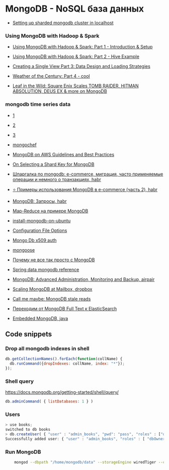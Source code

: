 # MongoDB - NoSQL база данных
 - [Setting up sharded mongodb cluster in localhost](http://www.javacodegeeks.com/2015/02/setting-up-sharded-mongodb-cluster-in-localhost.html)

### Using MongoDB with Hadoop & Spark
 - [Using MongoDB with Hadoop & Spark: Part 1 - Introduction & Setup](https://www.mongodb.com/blog/post/using-mongodb-hadoop-spark-part-1-introduction-setup)
 - [Using MongoDB with Hadoop & Spark: Part 2 - Hive Example](https://www.mongodb.com/blog/post/using-mongodb-hadoop-spark-part-2-hive-example)
 - [Creating a Single View Part 3: Data Design and Loading Strategies](https://www.mongodb.com/blog/post/creating-single-view-part-3-data-design-and-loading-strategies)
 - [Weather of the Century: Part 4 - cool](https://www.mongodb.com/blog/post/weather-century-part-4)

 - [Leaf in the Wild: Square Enix Scales TOMB RAIDER, HITMAN ABSOLUTION, DEUS EX & more on MongoDB](https://www.mongodb.com/blog/post/leaf-in-the-wild-square-enix-scales-tomb-raider-hitman-absolution-deus-ex-and-more-on-mongodb)

### mongodb time series data
 - [1](http://blog.mongodb.org/post/65517193370/schema-design-for-time-series-data-in-mongodb)
 - [2](https://www.mongodb.com/presentations/mongodb-time-series-data-part-2-analyzing-time-series-data-using-aggregation-framework)
 - [3](https://www.mongodb.com/presentations/mongodb-time-series-data-part-3-sharding)

 - [mongochef](http://3t.io/blog/mongodb-aggregation-queries-easily-mongochef/)
 - [MongoDB on AWS Guidelines and Best Practices ](http://d0.awsstatic.com/whitepapers/AWS_NoSQL_MongoDB.pdf)
 - [On Selecting a Shard Key for MongoDB](https://www.mongodb.com/blog/post/on-selecting-a-shard-key-for-mongodb)

 - [Шпаргалка по mongodb: e-commerce, миграция, часто применяемые операции и немного о транзакциях, habr](http://habrahabr.ru/post/259219/)
 - [:star: Примеры использования MongoDB в e-commerce (часть 2), habr](http://habrahabr.ru/post/260291/)
 - [MongoDB: Запросы, habr](http://habrahabr.ru/post/134590/)
 - [Map-Reduce на примере MongoDB](http://habrahabr.ru/post/184130/)

 - [install-mongodb-on-ubuntu](http://docs.mongodb.org/manual/tutorial/install-mongodb-on-ubuntu/)
 - [Configuration File Options](http://docs.mongodb.org/manual/reference/configuration-options/#dbpath)
 - [Mongo Db x509 auth](http://docs.mongodb.org/manual/tutorial/configure-x509-client-authentication/#x509-client-authentication)
 - [mongoose](https://github.com/Automattic/mongoose)
 - [Почему не все так просто с MongoDB](http://habrahabr.ru/post/265747/)
 - [Spring data mongodb reference](http://docs.spring.io/spring-data/mongodb/docs/current/reference/html/)
 - [MongoDB: Advanced Administration, Monitoring and Backup, airpair](https://www.airpair.com/mongodb/posts/mongodb-advanced-administration-mon-and-backup)
 - [Scaling MongoDB at Mailbox, dropbox](https://blogs.dropbox.com/tech/2013/09/scaling-mongodb-at-mailbox/)
 - [Call me maybe: MongoDB stale reads](https://aphyr.com/posts/322-call-me-maybe-mongodb-stale-reads)
 - [Переходим от MongoDB Full Text к ElasticSearch](http://habrahabr.ru/company/likeastore/blog/223109/)

 - [Embedded MongoDB, java](https://github.com/flapdoodle-oss/de.flapdoodle.embed.mongo)

## Code snippets

### Drop all mongodb indexes in shell
```js
db.getCollectionNames().forEach(function(collName) {
  db.runCommand({dropIndexes: collName, index: "*"});
});
```

### Shell query
https://docs.mongodb.org/getting-started/shell/query/
```js
db.adminCommand( { listDatabases: 1 } )
```

### Users

```js
> use books;
switched to db books
> db.createUser( { "user" : "admin_books", "pwd": "pass", "roles" : ["dbOwner"] } )
Successfully added user: { "user" : "admin_books", "roles" : [ "dbOwner" ] }
```

### Run MongoDB
```bash
    mongod --dbpath "/home/mongodb/data" --storageEngine wiredTiger --config "/home/mongodb/mongodb.conf" --logpath "/home/mongodb/logs/main.log" --fork --bind_ip 0.0.0.0
```
